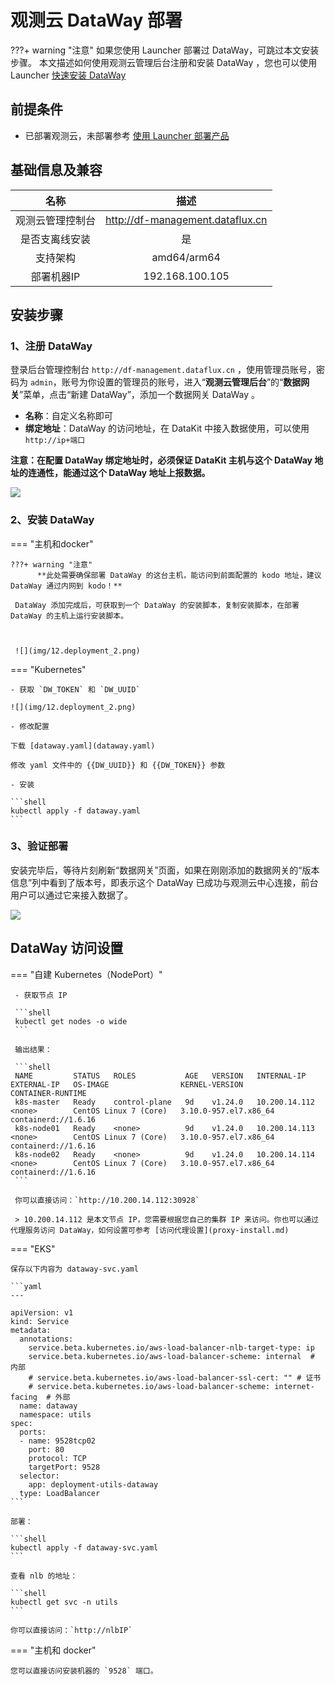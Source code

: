 # 观测云 DataWay 部署

???+ warning "注意"
     如果您使用 Launcher 部署过 DataWay，可跳过本文安装步骤。
     本文描述如何使用观测云管理后台注册和安装 DataWay ，您也可以使用 Launcher [快速安装 DataWay](launcher-install.md#dataway-install)

## 前提条件

- 已部署观测云，未部署参考 [使用 Launcher 部署产品](launcher-install.md)

## 基础信息及兼容

| 名称                 | 描述                                            |
| :------------------: | :---------------------------------------------: |
| 观测云管理控制台     | http://df-management.dataflux.cn                |
| 是否支离线安装       | 是                                              |
| 支持架构             | amd64/arm64                                     |
| 部署机器IP           | 192.168.100.105                                 |

## 安装步骤

### 1、注册 DataWay

登录后台管理控制台 `http://df-management.dataflux.cn` ，使用管理员账号，密码为 `admin`，账号为你设置的管理员的账号，进入“**观测云管理后台**”的“**数据网关**”菜单，点击“新建 DataWay”，添加一个数据网关 DataWay 。

- **名称**：自定义名称即可
- **绑定地址**：DataWay 的访问地址，在 DataKit 中接入数据使用，可以使用 `http://ip+端口`

**注意：在配置 DataWay 绑定地址时，必须保证 DataKit 主机与这个 DataWay 地址的连通性，能通过这个 DataWay 地址上报数据。**

![](img/12.deployment_1.png)

### 2、安装 DataWay

=== "主机和docker"

    ???+ warning "注意"
          **此处需要确保部署 DataWay 的这台主机，能访问到前面配置的 kodo 地址，建议 DataWay 通过内网到 kodo！**
     
     DataWay 添加完成后，可获取到一个 DataWay 的安装脚本，复制安装脚本，在部署 DataWay 的主机上运行安装脚本。



     ![](img/12.deployment_2.png)

=== "Kubernetes"

    - 获取 `DW_TOKEN` 和 `DW_UUID`

    ![](img/12.deployment_2.png)

    - 修改配置

    下载 [dataway.yaml](dataway.yaml)

    修改 yaml 文件中的 {{DW_UUID}} 和 {{DW_TOKEN}} 参数

    - 安装

    ```shell
    kubectl apply -f dataway.yaml
    ```

### 3、验证部署

安装完毕后，等待片刻刷新“数据网关”页面，如果在刚刚添加的数据网关的“版本信息”列中看到了版本号，即表示这个 DataWay 已成功与观测云中心连接，前台用户可以通过它来接入数据了。

![](img/12.deployment_3.png)


## DataWay 访问设置

=== "自建 Kubernetes（NodePort）"
    
     - 获取节点 IP

     ```shell
     kubectl get nodes -o wide
     ```
      
     输出结果：

     ```shell
     NAME         STATUS   ROLES           AGE   VERSION   INTERNAL-IP     EXTERNAL-IP   OS-IMAGE                KERNEL-VERSION          CONTAINER-RUNTIME
     k8s-master   Ready    control-plane   9d    v1.24.0   10.200.14.112   <none>        CentOS Linux 7 (Core)   3.10.0-957.el7.x86_64   containerd://1.6.16
     k8s-node01   Ready    <none>          9d    v1.24.0   10.200.14.113   <none>        CentOS Linux 7 (Core)   3.10.0-957.el7.x86_64   containerd://1.6.16
     k8s-node02   Ready    <none>          9d    v1.24.0   10.200.14.114   <none>        CentOS Linux 7 (Core)   3.10.0-957.el7.x86_64   containerd://1.6.16
     ```

     你可以直接访问：`http://10.200.14.112:30928` 

     > 10.200.14.112 是本文节点 IP，您需要根据您自己的集群 IP 来访问。你也可以通过代理服务访问 DataWay，如何设置可参考 [访问代理设置](proxy-install.md)


=== "EKS"

    保存以下内容为 dataway-svc.yaml

    ```yaml
    ---

    apiVersion: v1
    kind: Service
    metadata:
      annotations:
        service.beta.kubernetes.io/aws-load-balancer-nlb-target-type: ip
        service.beta.kubernetes.io/aws-load-balancer-scheme: internal  # 内部 
        # service.beta.kubernetes.io/aws-load-balancer-ssl-cert: "" # 证书
        # service.beta.kubernetes.io/aws-load-balancer-scheme: internet-facing  # 外部
      name: dataway
      namespace: utils
    spec:
      ports:
      - name: 9528tcp02
        port: 80
        protocol: TCP
        targetPort: 9528
      selector:
        app: deployment-utils-dataway
      type: LoadBalancer
    ```

    部署：

    ```shell
    kubectl apply -f dataway-svc.yaml
    ```

    查看 nlb 的地址：

    ```shell
    kubectl get svc -n utils 
    ```

    你可以直接访问：`http://nlbIP`

=== "主机和 docker"

    您可以直接访问安装机器的 `9528` 端口。
